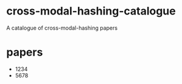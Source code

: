 # cross-modal-hashing-catalogue
A catalogue of cross-modal-hashing papers
# papers
  * 1234
  * 5678
